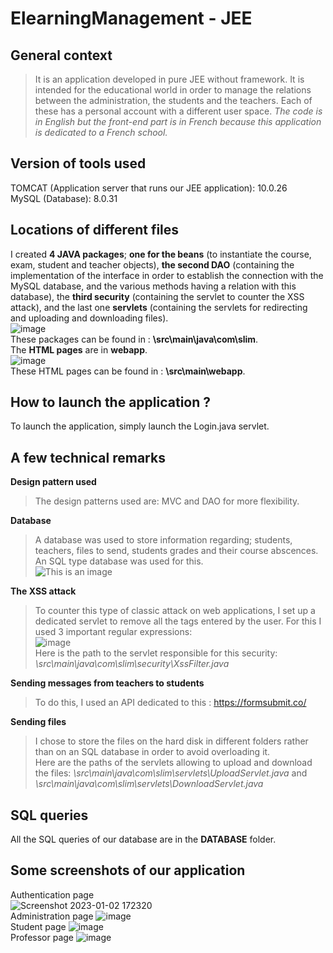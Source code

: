 # ElearningManagement - JEE

## General context
> It is an application developed in pure JEE without framework.  It is intended for the educational world in order to manage the relations between the administration, the students and the teachers.
Each of these has a personal account with a different user space. *The code is in English but the front-end part is in French because this application is dedicated to a French school.*

## Version of tools used
TOMCAT (Application server that runs our JEE application): 10.0.26
<br />MySQL (Database):  8.0.31<br />

## Locations of different files
I created **4 JAVA packages**; **one for the beans** (to instantiate the course, exam, student and teacher objects), **the second DAO** (containing the implementation of the interface in order to establish the connection with the MySQL database, and the various methods having a relation with this database), the **third security** (containing the servlet to counter the XSS attack), and the last one **servlets** (containing the servlets for redirecting and uploading and downloading files).
<br />![image](https://user-images.githubusercontent.com/73532355/210252939-b43c835a-f200-4fde-8920-e8e384c2b870.png) <br/> 
These packages can be found in : **\src\main\java\com\slim**.
<br />
The **HTML pages** are in **webapp**.
<br />![image](https://user-images.githubusercontent.com/73532355/210253022-d35a236e-e6f5-46c0-9f65-df4ea159cb7c.png)
<br/>These HTML pages can be found in : **\src\main\webapp**.

## How to launch the application ?
To launch the application, simply launch the Login.java servlet.

## A few technical remarks
**Design pattern used**<br />
> The design patterns used are: MVC and DAO for more flexibility.<br />
> 
**Database**<br />
> A database was used to store information regarding; students, teachers, files to send, students grades and their course abscences. An SQL type database was used for this.<br />
![This is an image](https://user-images.githubusercontent.com/73532355/210249899-638efd92-d5fe-4ff9-8258-5acac8c4732d.png)

**The XSS attack**<br />
> To counter this type of classic attack on web applications, I set up a dedicated servlet to remove all the tags entered by the user. For this I used 3 important regular expressions:<br />
![image](https://user-images.githubusercontent.com/73532355/210250334-513eb44e-2662-4ddc-b7b1-2036a99ed03a.png)
<br />Here is the path to the servlet responsible for this security: *\src\main\java\com\slim\security\XssFilter.java*

**Sending messages from teachers to students**
> To do this, I used an API dedicated to this : https://formsubmit.co/

**Sending files**
> I chose to store the files on the hard disk in different folders rather than on an SQL database in order to avoid overloading it.
<br />Here are the paths of the servlets allowing to upload and download the files: *\src\main\java\com\slim\servlets\UploadServlet.java* and *\src\main\java\com\slim\servlets\DownloadServlet.java*

## SQL queries
All the SQL queries of our database are in the **DATABASE** folder.

## Some screenshots of our application
Authentication page
<br />![Screenshot 2023-01-02 172320](https://user-images.githubusercontent.com/73532355/210257237-ecbe7f80-91b9-42ce-a6e2-92893e091bbf.jpg)
<br />Administration page
![image](https://user-images.githubusercontent.com/73532355/210257346-734fde6f-566d-4f56-9c73-ecb51f5759ab.png)
<br />Student page
![image](https://user-images.githubusercontent.com/73532355/210257468-40135487-ea53-4ff3-98ae-4c777c9fac83.png)
<br />Professor page
![image](https://user-images.githubusercontent.com/73532355/210257444-2fd5909b-f065-44d2-a8c3-16c4f2541285.png)



